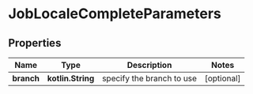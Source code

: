 
# JobLocaleCompleteParameters

## Properties
Name | Type | Description | Notes
------------ | ------------- | ------------- | -------------
**branch** | **kotlin.String** | specify the branch to use |  [optional]



